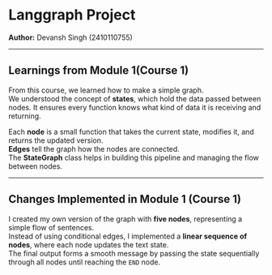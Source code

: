 # Langgraph Project

**Author:** Devansh Singh (2410110755)

---

## Learnings from Module 1(Course 1)

From this course, we learned how to make a simple graph.  
We understood the concept of **states**, which hold the data passed between nodes. It ensures every function knows what kind of data it is receiving and returning.  

Each **node** is a small function that takes the current state, modifies it, and returns the updated version.  
**Edges** tell the graph how the nodes are connected.  
The **StateGraph** class helps in building this pipeline and managing the flow between nodes.

---

## Changes Implemented in Module 1 (Course 1)

I created my own version of the graph with **five nodes**, representing a simple flow of sentences.  
Instead of using conditional edges, I implemented a **linear sequence of nodes**, where each node updates the text state.  
The final output forms a smooth message by passing the state sequentially through all nodes until reaching the `END` node.
